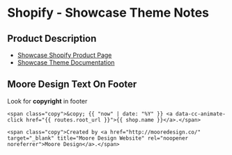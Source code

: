 
# Shopify - Showcase Theme Notes

## Product Description
-   [Showcase Shopify Product Page](https://themes.shopify.com/themes/showcase/)
-   [Showcase Theme Documentation](https://support.cleancanvas.co.uk/showcase-theme-support/)


## Moore Design Text On Footer

Look for **copyright** in footer
```
<span class="copy">&copy; {{ "now" | date: "%Y" }} <a data-cc-animate-click href="{{ routes.root_url }}">{{ shop.name }}</a>.</span>

<span class="copy">Created by <a href="http://mooredesign.co/" target="_blank" title="Moore Design Website" rel="noopener noreferrer">Moore Design</a>.</span>
```